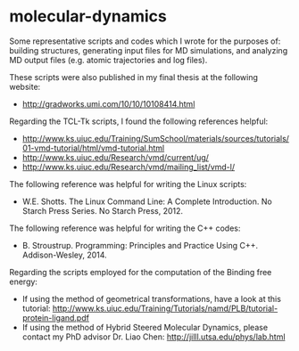 # molecular-dynamics

Some representative scripts and codes which I wrote for the purposes of: building structures, generating input files for MD simulations, and analyzing MD output files (e.g. atomic trajectories and log files).

These scripts were also published in my final thesis at the following website:
* http://gradworks.umi.com/10/10/10108414.html

Regarding the TCL-Tk scripts, I found the following references helpful:
* http://www.ks.uiuc.edu/Training/SumSchool/materials/sources/tutorials/01-vmd-tutorial/html/vmd-tutorial.html
* http://www.ks.uiuc.edu/Research/vmd/current/ug/
* http://www.ks.uiuc.edu/Research/vmd/mailing_list/vmd-l/

The following reference was helpful for writing the Linux scripts:
* W.E. Shotts. The Linux Command Line: A Complete Introduction. No Starch Press Series. No Starch Press, 2012.

The following reference was helpful for writing the C++ codes:
* B. Stroustrup. Programming: Principles and Practice Using C++. Addison-Wesley, 2014.

Regarding the scripts employed for the computation of the Binding free energy:
* If using the method of geometrical transformations, have a look at this tutorial:
http://www.ks.uiuc.edu/Training/Tutorials/namd/PLB/tutorial-protein-ligand.pdf
* If using the method of Hybrid Steered Molecular Dynamics, please contact my PhD advisor Dr. Liao Chen:
http://jilll.utsa.edu/phys/lab.html
